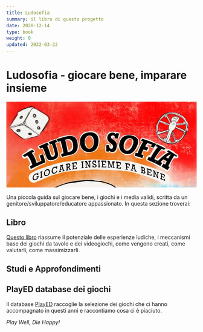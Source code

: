 ```yaml
---
title: Ludosofia
summary: il libro di questo progetto
date: 2020-12-14
type: book
weight: 0
updated: 2022-03-22
---
```

# Ludosofia - giocare bene, imparare insieme

![](libro/_img/cover_ludosofia_featured.webp)

Una piccola guida sul giocare bene, i giochi e i media validi, scritta da un genitore/sviluppatore/educatore appassionato. In questa sezione troverai:

## Libro
[Questo libro](libro/01_introduzione.md) riassume il potenziale delle esperienze ludiche, i meccanismi base dei giochi da tavolo e dei videogiochi, come vengono creati, come valutarli, come massimizzarli.

## Studi e Approfondimenti

## PlayED database dei giochi
Il database [PlayED](../played/index.md) raccoglie la selezione dei giochi che ci hanno accompagnato in questi anni e raccontiamo cosa ci è piaciuto.

_Play Well, Die Happy!_
